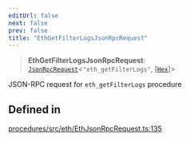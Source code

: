 ```yaml
---
editUrl: false
next: false
prev: false
title: "EthGetFilterLogsJsonRpcRequest"
---
```


> **EthGetFilterLogsJsonRpcRequest**: [`JsonRpcRequest`](/reference/tevm/jsonrpc/type-aliases/jsonrpcrequest/)\<`"eth_getFilterLogs"`, [[`Hex`](/reference/tevm/utils/type-aliases/hex/)]\>

JSON-RPC request for `eth_getFilterLogs` procedure

## Defined in

[procedures/src/eth/EthJsonRpcRequest.ts:135](https://github.com/evmts/tevm-monorepo/blob/main/packages/procedures/src/eth/EthJsonRpcRequest.ts#L135)
